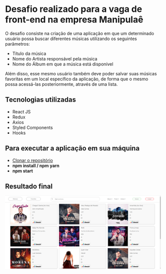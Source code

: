 # Desafio realizado para a vaga de front-end na empresa Manipulaê

O desafio consiste na criação de uma aplicação em que um determinado usuário possa buscar diferentes músicas utilizando os seguintes parâmetros:

* Título da música
* Nome do Artista responsável pela música
* Nome do Álbum em que a música está disponível

Além disso, esse mesmo usuário também deve poder salvar suas músicas favoritas em um local específico da aplicação, de forma que o mesmo possa acessá-las posteriormente, através de uma lista.

## Tecnologias utilizadas

* React JS
* Redux
* Axios
* Styled Components
* Hooks

## Para executar a aplicação em sua máquina

* [Clonar o repositório](https://docs.github.com/pt/github/creating-cloning-and-archiving-repositories/cloning-a-repository-from-github/cloning-a-repository)
* **npm install / npm yarn**
* **npm start**

## Resultado final

![App Layout](https://github.com/vitorguima/manipulae-challenge/blob/3b68e2254b57894bbb4e7ddbb196589820737fcc/teste%20final.png)
